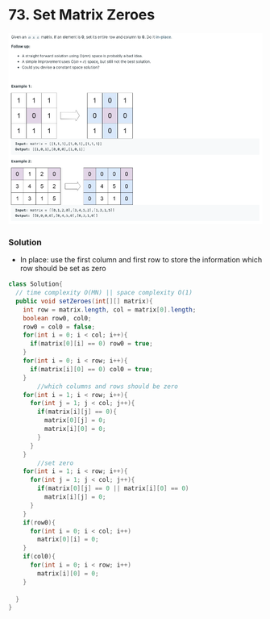 # 73. Set Matrix Zeroes

![73%20Set%20Matrix%20Zeroes%20ef36ffe9eba340abb0dcb0b642dbe61e/Untitled.png](73%20Set%20Matrix%20Zeroes%20ef36ffe9eba340abb0dcb0b642dbe61e/Untitled.png)

### Solution

- In place: use the first column and first row to store the information which row should be set as zero

```java
class Solution{
  // time complexity O(MN) || space complexity O(1)
  public void setZeroes(int[][] matrix){
    int row = matrix.length, col = matrix[0].length;
    boolean row0, col0;
    row0 = col0 = false;
    for(int i = 0; i < col; i++){
      if(matrix[0][i] == 0) row0 = true;
    }
    for(int i = 0; i < row; i++){
      if(matrix[i][0] == 0) col0 = true;
    }
		//which columns and rows should be zero
    for(int i = 1; i < row; i++){
      for(int j = 1; j < col; j++){
        if(matrix[i][j] == 0){
          matrix[0][j] = 0;
          matrix[i][0] = 0;
        }
      }
    }
		//set zero
    for(int i = 1; i < row; i++){
      for(int j = 1; j < col; j++){
        if(matrix[0][j] == 0 || matrix[i][0] == 0)
          matrix[i][j] = 0;
      }
    }
    if(row0){
      for(int i = 0; i < col; i++)
        matrix[0][i] = 0;
    }
    if(col0){
      for(int i = 0; i < row; i++)
        matrix[i][0] = 0;
    }

  }
}
```